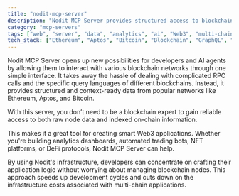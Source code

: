 ```yaml
---
title: "nodit-mcp-server"
description: "Nodit MCP Server provides structured access to blockchain data across Ethereum, Aptos, Bitcoin, and other major networks for AI agents and developers."
category: "mcp-servers"
tags: ["web", "server", "data", "analytics", "ai", "Web3", "multi-chain", "intelligent applications"]
tech_stack: ["Ethereum", "Aptos", "Bitcoin", "Blockchain", "GraphQL", "Node.js"]
---
```


Nodit MCP Server opens up new possibilities for developers and AI agents by allowing them to interact with various blockchain networks through one simple interface. It takes away the hassle of dealing with complicated RPC calls and the specific query languages of different blockchains. Instead, it provides structured and context-ready data from popular networks like Ethereum, Aptos, and Bitcoin.

With this server, you don’t need to be a blockchain expert to gain reliable access to both raw node data and indexed on-chain information. 

This makes it a great tool for creating smart Web3 applications. Whether you're building analytics dashboards, automated trading bots, NFT platforms, or DeFi protocols, Nodit MCP Server can help. 

By using Nodit's infrastructure, developers can concentrate on crafting their application logic without worrying about managing blockchain nodes. This approach speeds up development cycles and cuts down on the infrastructure costs associated with multi-chain applications.